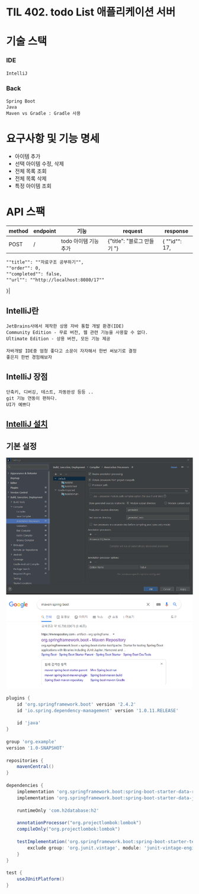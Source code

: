  # TIL 402. todo List 애플리케이션 서버
 # 기술 스택

### IDE
    IntelliJ
### Back 
    Spring Boot
    Java
    Maven vs Gradle : Gradle 사용


# 요구사항 및 기능 명세
* 아이템 추가
* 선택 아이템 수정, 삭제
* 전체 목록 조회
* 전체 목록 삭제
* 특정 아이템 조회
    
# API 스팩
|method|endpoint|기능|request|response
|---|---|---|---|---|
|POST|/|todo 아이템 기능 추가|{"title": "블로그 만들기 "}|{ ""id"": 17,
    ""title"": ""자료구조 공부하기"",
    ""order"": 0,
    ""completed"": false,
    ""url"": ""http://localhost:8080/17""
}|




## IntelliJ란
    JetBrains사에서 제작한 상용 자바 통합 개발 환경(IDE)
    Community Edition - 무료 버전, 웹 관련 기능을 사용할 수 없다.
    Ultimate Edition - 상용 버전, 모든 기능 제공
    
    자바개발 IDE중 엄청 좋다고 소문이 자자해서 한번 써보기로 결정
    좋은지 한번 경험해보자 

## IntelliJ 장점
    단축키, 디버깅, 테스트, 자동완성 등등 ..
    git 기능 연동이 편하다.
    UI가 예쁘다
    
## [IntelliJ 설치](https://www.jetbrains.com/ko-kr/idea/download/#section=windows)


## 기본 설정

![img.png](images/Annotation%20Processors%20설정.png)
![img.png](images/구글%20검색방법.png)

```gradle
plugins {
    id 'org.springframework.boot' version '2.4.2'
    id 'io.spring.dependency-management' version '1.0.11.RELEASE'

    id 'java'
}

group 'org.example'
version '1.0-SNAPSHOT'

repositories {
    mavenCentral()
}

dependencies {
    implementation 'org.springframework.boot:spring-boot-starter-data-rest'
    implementation 'org.springframework.boot:spring-boot-starter-data-jpa'

    runtimeOnly 'com.h2database:h2'

    annotationProcessor("org.projectlombok:lombok")
    compileOnly("org.projectlombok:lombok")

    testImplementation('org.springframework.boot:spring-boot-starter-test') {
        exclude group: 'org.junit.vintage', module: 'junit-vintage-engine'
    }
}

test {
    useJUnitPlatform()
}
```